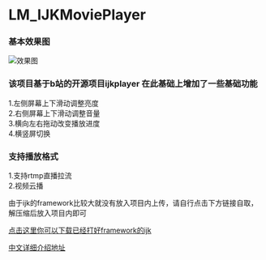 # LM_IJKMoviePlayer

### 基本效果图
![效果图](https://upload-images.jianshu.io/upload_images/1197929-bdc7ea869c0c4541.gif?imageMogr2/auto-orient/strip)


### 该项目基于b站的开源项目ijkplayer 在此基础上增加了一些基础功能 <br /> 

1.左侧屏幕上下滑动调整亮度<br /> 
2.右侧屏幕上下滑动调整音量<br /> 
3.横向左右拖动改变播放进度<br /> 
4.横竖屏切换<br /> 

### 支持播放格式 <br /> 

1.支持rtmp直播拉流<br /> 
2.视频云播<br /> 


由于ijk的framework比较大就没有放入项目内上传，请自行点击下方链接自取，解压缩后放入项目内即可

[点击这里你可以下载已经打好framework的ijk](https://pan.baidu.com/s/1poiLkuDRN26KV-JkbHXSaQ)<br /> 

[中文详细介绍地址](http://www.jianshu.com/p/3c109b2c5ba9)<br /> 
